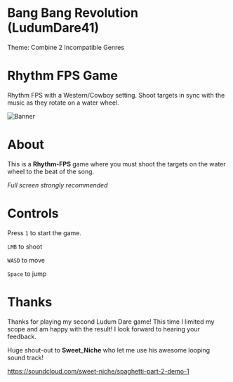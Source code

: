 # Bang Bang Revolution (LudumDare41)

Theme: Combine 2 Incompatible Genres

# Rhythm FPS Game

Rhythm FPS with a Western/Cowboy setting. Shoot targets in sync with the music as they rotate on a water wheel.

![Banner](https://github.com/akkessler/LudumDare41/blob/master/screenshot.png)

# About

This is a **Rhythm-FPS** game where you must shoot the targets on the water wheel to the beat of the song. 

*Full screen strongly recommended*

# Controls

Press `1` to start the game.

`LMB` to shoot

`WASD` to move

`Space` to jump

# Thanks

Thanks for playing my second Ludum Dare game! This time I limited my scope and am happy with the result! I look forward to hearing your feedback.

Huge shout-out to **Sweet_Niche** who let me use his awesome looping sound track!

https://soundcloud.com/sweet-niche/spaghetti-part-2-demo-1
